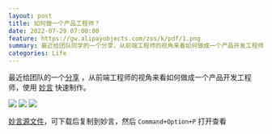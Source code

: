```yaml
---
layout: post
title: 如何做一个产品工程师？
date: 2022-07-29 07:00:00
feature: https://gw.alipayobjects.com/zos/k/pdf/1.png
summary: 最近给团队同学的一个分享，从前端工程师的视角来看如何做成一个产品开发工程师。
categories: Life
---
```


最近给团队的一个<a href="https://gw.alipayobjects.com/os/k/app/pd.pdf" target="_blank">分享</a>
，从前端工程师的视角来看如何做成一个产品开发工程师，使用 <a href="https://github.com/tw93/MiaoYan" target="_blank">妙言</a> 快速制作。

![](https://gw.alipayobjects.com/zos/k/pdf/pd.jpg)
![](https://gw.alipayobjects.com/zos/k/pdf/pd2.jpg)
![](https://gw.alipayobjects.com/zos/k/pdf/pd3.jpg)

<a href="https://gw.alipayobjects.com/os/k/pdf/How-to-be-a-product-engineer.md" target="_blank">妙言源文件</a>，可下载后复制到妙言，然后 `Command+Option+P` 打开查看